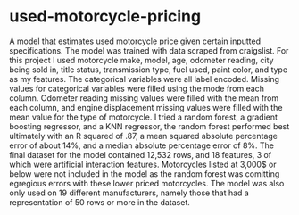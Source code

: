 # used-motorcycle-pricing
A model that estimates used motorcycle price given certain inputted specifications. The model was trained with data scraped from craigslist.
For this project I used motorcycle make, model, age, odometer reading, city being sold in, title status, transmission type, fuel used, paint color, and type as my features. The categorical variables were all label encoded. Missing values for categorical variables were filled using the mode from each column. Odometer reading missing values were filled with the mean from each column, and engine displacement missing values were filled with the mean value for the type of motorcycle.
I tried a random forest, a gradient boosting regressor, and a KNN regressor, the random forest performed best ultimately with an R squared of .87, a mean squared absolute percentage error of about 14%, and a median absolute percentage error of 8%. The final dataset for the model contained 12,532 rows, and 18 features, 3 of which were artificial interaction features. Motorcycles listed at 3,000$ or below were not included in the model as the random forest was comitting egregious errors with these lower priced motorcycles. The model was also only used on 19 different manufacturers, namely those that had a representation of 50 rows or more in the dataset.
